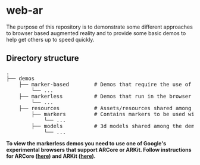 # web-ar
The purpose of this repository is to demonstrate some different approaches to browser based augmented reality and to provide some basic demos to help get others up to speed quickly.

## Directory structure
<pre>
.
├── demos  
    ├── marker-based        # Demos that require the use of a marker to display ar elements in the browser
        └── ...
    ├── markerless          # Demos that run in the browser without the need for markers
        └── ...
    ├── resources           # Assets/resources shared among the demos
        ├── markers         # Contains markers to be used with the marker-based demos
            └── ...
        ├── models          # 3d models shared among the demos
            └── ...
</pre>

**To view the markerless demos you need to use one of Google's experimental browsers that support ARCore or ARKit. Follow instructions for ARCore ([here](https://github.com/google-ar/WebARonARCore)) and ARKit ([here](https://github.com/google-ar/WebARonARKit)).**
